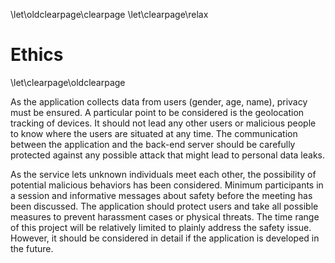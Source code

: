 \let\oldclearpage\clearpage
\let\clearpage\relax
# Ethics
\let\clearpage\oldclearpage

As the application collects data from users (gender, age, name), privacy must be ensured.
A particular point to be considered is the geolocation tracking of devices.
It should not lead any other users or malicious people to know where the users are situated at any time.
The communication between the application and the back-end server
should be carefully protected against any possible attack that might lead to personal data leaks.

As the service lets unknown individuals meet each other, the possibility of potential malicious behaviors has been considered.
Minimum participants in a session and informative messages about safety before the meeting has been discussed.
The application should protect users and take all possible measures to prevent harassment cases or physical threats.
The time range of this project will be relatively limited to plainly address the safety issue.
However, it should be considered in detail if the application is developed in the future.